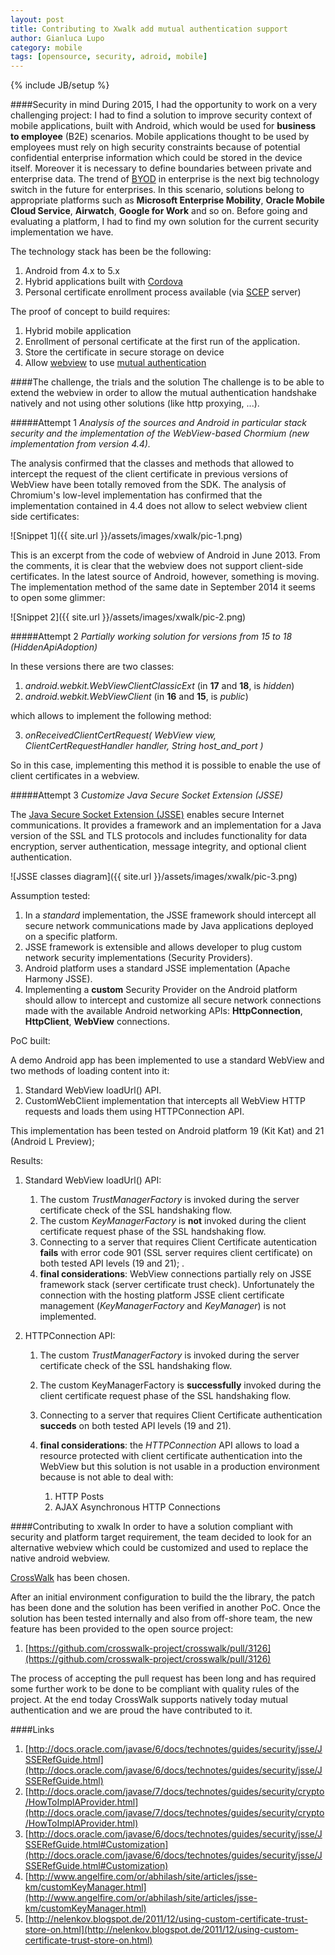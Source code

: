```yaml
---
layout: post
title: Contributing to Xwalk add mutual authentication support
author: Gianluca Lupo
category: mobile
tags: [opensource, security, adroid, mobile]
---
```

{% include JB/setup %}

####Security in mind
During 2015, I had the opportunity to work on a very challenging project: I had to find a solution to improve security context of mobile applications, built with Android, which would be used for **business to employee** (B2E) scenarios.
Mobile applications thought to be used by employees must rely on high security constraints because of potential confidential enterprise information which could be stored in the device itself. Moreover it is necessary to define boundaries between private and enterprise data. The trend of [BYOD](http://www.gartner.com/newsroom/id/2466615) in enterprise is the next big technology switch in the future for enterprises. In this scenario, solutions belong to appropriate platforms such as **Microsoft Enterprise Mobility**, **Oracle Mobile Cloud Service**, **Airwatch**, **Google for Work** and so on.
Before going and evaluating a platform, I had to find my own solution for the current security implementation we have. 

The technology stack has been be the following:

1. Android from 4.x to 5.x
2. Hybrid applications built with [Cordova](https://cordova.apache.org/) 
3. Personal certificate enrollment process available (via [SCEP](https://en.wikipedia.org/wiki/Simple_Certificate_Enrollment_Protocol) server)

The proof of concept to build requires:

1. Hybrid mobile application
2. Enrollment of personal certificate at the first run of the application.
3. Store the certificate in secure storage on device
4. Allow [webview](http://developer.android.com/reference/android/webkit/WebView.html) to use [mutual authentication](https://en.wikipedia.org/wiki/Mutual_authentication) 

####The challenge, the trials and the solution
The challenge is to be able to extend the webview in order to allow the mutual authentication handshake natively and not using other solutions (like http proxying, ...).

#####Attempt 1
_Analysis of the sources and Android in particular stack security and the implementation of the WebView-based Chormium (new implementation from version 4.4)._

The analysis confirmed that the classes and methods that allowed to intercept the request of the client certificate in previous versions of WebView have been totally removed from the SDK. The analysis of Chromium's low-level implementation has confirmed that the implementation contained in 4.4 does not allow to select webview client side certificates:

![Snippet 1]({{ site.url }}/assets/images/xwalk/pic-1.png)

This is an excerpt from the code of webview of Android in June 2013. From the comments, it is clear that the webview does not support client-side certificates.
In the latest source of Android, however, something is moving. The implementation method of the same date in September 2014 it seems to open some glimmer:

![Snippet 2]({{ site.url }}/assets/images/xwalk/pic-2.png)

#####Attempt 2
_Partially working solution for versions from 15 to 18 (HiddenApiAdoption)_

In these versions there are two classes:

1. _android.webkit.WebViewClientClassicExt_ (in **17** and **18**, is _hidden_)
2. _android.webkit.WebViewClient_ (in **16** and **15**, is _public_)

which allows to implement the following method:

3. _onReceivedClientCertRequest( WebView view, ClientCertRequestHandler handler, String host_and_port )_

So in this case, implementing this method it is possible to enable the use of client certificates in a webview.

#####Attempt 3
_Customize Java Secure Socket Extension (JSSE)_

The [Java Secure Socket Extension (JSSE)](http://docs.oracle.com/javase/7/docs/technotes/guides/security/jsse/JSSERefGuide.html) enables secure Internet communications. It provides a framework and an implementation for a Java version of the SSL and TLS protocols and includes functionality for data encryption, server authentication, message integrity, and optional client authentication.

![JSSE classes diagram]({{ site.url }}/assets/images/xwalk/pic-3.png)

Assumption tested:

1. In a _standard_ implementation, the JSSE framework should intercept all secure network communications made by Java applications deployed on a specific platform.
2. JSSE framework is extensible and allows developer to plug custom network security implementations (Security Providers).
3. Android platform uses a standard JSSE implementation (Apache Harmony JSSE).
4. Implementing a **custom** Security Provider on the Android platform should allow to intercept and customize all secure network connections made with the available Android networking APIs: **HttpConnection**, **HttpClient**, **WebView** connections.

PoC built:

A demo Android app has been implemented to use a standard WebView and two methods of loading content into it:

1. Standard WebView loadUrl() API.
2. CustomWebClient implementation that intercepts all WebView HTTP requests and loads them using HTTPConnection API.

This implementation has been tested on Android platform 19 (Kit Kat) and 21 (Android L Preview);

Results:

1. Standard WebView loadUrl() API:

	1. The custom _TrustManagerFactory_ is invoked during the server certificate check of the SSL handshaking flow.
	2. The custom _KeyManagerFactory_ is **not** invoked during the client certificate request phase of the SSL handshaking flow.
	3. Connecting to a server that requires Client Certificate autentication **fails** with error code 901 (SSL server requires client certificate) on both tested API levels (19 and 21); .
	4. **final considerations**: WebView connections partially rely on JSSE framework stack (server certificate trust check). Unfortunately the connection with the hosting platform JSSE client certificate management (_KeyManagerFactory_ and _KeyManager_) is not implemented.

2. HTTPConnection API:

	1. The custom _TrustManagerFactory_ is invoked during the server certificate check of the SSL handshaking flow.
	2. The custom KeyManagerFactory is **successfully** invoked during the client certificate request phase of the SSL handshaking flow.
	3. Connecting to a server that requires Client Certificate authentication **succeds** on both tested API levels (19 and 21).
	4. **final considerations**: the _HTTPConnection_ API allows to load a resource protected with client certificate authentication into the WebView but this solution is not usable in a production environment because is not able to deal with:
		
		1. HTTP Posts
		2. AJAX Asynchronous HTTP Connections

####Contributing to xwalk
In order to have a solution compliant with security and platform target requirement, the team decided to look for an alternative webview which could be customized and used to replace the native android webview.

[CrossWalk](https://crosswalk-project.org/) has been chosen.

After an initial environment configuration to build the the library, the patch has been done and the solution has been verified in another PoC.
Once the solution has been tested internally and also from off-shore team, the new feature has been provided to the open source project:

1. [https://github.com/crosswalk-project/crosswalk/pull/3126](https://github.com/crosswalk-project/crosswalk/pull/3126)

The process of accepting the pull request has been long and has required some further work to be done to be compliant with quality rules of the project.
At the end today CrossWalk supports natively today mutual authentication and we are proud the have contributed to it. 

####Links

1. [http://docs.oracle.com/javase/6/docs/technotes/guides/security/jsse/JSSERefGuide.html](http://docs.oracle.com/javase/6/docs/technotes/guides/security/jsse/JSSERefGuide.html)
2. [http://docs.oracle.com/javase/7/docs/technotes/guides/security/crypto/HowToImplAProvider.html](http://docs.oracle.com/javase/7/docs/technotes/guides/security/crypto/HowToImplAProvider.html)
3. [http://docs.oracle.com/javase/6/docs/technotes/guides/security/jsse/JSSERefGuide.html#Customization](http://docs.oracle.com/javase/6/docs/technotes/guides/security/jsse/JSSERefGuide.html#Customization)
4. [http://www.angelfire.com/or/abhilash/site/articles/jsse-km/customKeyManager.html](http://www.angelfire.com/or/abhilash/site/articles/jsse-km/customKeyManager.html)
5. [http://nelenkov.blogspot.de/2011/12/using-custom-certificate-trust-store-on.html](http://nelenkov.blogspot.de/2011/12/using-custom-certificate-trust-store-on.html)
